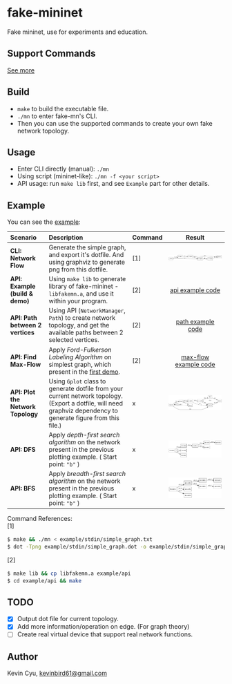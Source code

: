 # fake-mininet
Fake mininet, use for experiments and education.

## Support Commands

[See more](cmd.md)

## Build

* `make` to build the executable file.
* `./mn` to enter fake-mn's CLI.
* Then you can use the supported commands to create your own fake network topology.

## Usage

* Enter CLI directly (manual): `./mn`
* Using script (mininet-like): `./mn -f <your script>`
* API usage: run `make lib` first, and see `Example` part for other details.

## Example

You can see the [example](example/):

| Scenario | Description | Command | Result |
| :--- | :--- | :--- | :---: |
| **CLI: Network Flow** | Generate the simple graph, and export it's dotfile. And using graphviz to generate png from this dotfile. | [1] | ![](example/stdin/simple_graph.png) |
| **API: Example (build & demo)** | Using `make lib` to generate library of fake-mininet - `libfakemn.a`, and use it within your program. | [2] | [api example code](example/api/api.cc) |
| **API: Path between 2 vertices** | Using API (`NetworkManager`, `Path`) to create network topology, and get the available paths between 2 selected vertices. | [2] | [path example code](example/api/path.cc) |
| **API: Find Max-Flow** | Apply *Ford-Fulkerson Labeling Algorithm* on simplest graph, which present in the [first demo](example/stdin/simple_graph.png). | [2] | [max-flow example code](example/api/max-flow.cc) |
| **API: Plot the Network Topology** | Using `Gplot` class to generate dotfile from your current network topology. (Export a dotfile, will need graphviz dependency to generate figure from this file.) | x | ![](example/api/plot.png) |
| **API: DFS** | Apply *depth-first search algorithm* on the network present in the previous plotting example. ( Start point: `"b"` ) | x | ![](example/api/dfs.png) |
| **API: BFS** | Apply *breadth-first search algorithm* on the network present in the previous plotting example. ( Start point: `"b"` ) | x | ![](example/api/bfs.png) |

Command References:    
[1]
```sh
$ make && ./mn < example/stdin/simple_graph.txt
$ dot -Tpng example/stdin/simple_graph.dot -o example/stdin/simple_graph.png
```

[2]
```sh
$ make lib && cp libfakemn.a example/api
$ cd example/api && make
```

## TODO

* [x] Output dot file for current topology.
* [x] Add more information/operation on edge. (For graph theory)
* [ ] Create real virtual device that support real network functions.

## Author

Kevin Cyu, kevinbird61@gmail.com